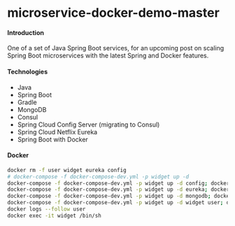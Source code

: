 # microservice-docker-demo-master

#### Introduction
One of a set of Java Spring Boot services, for an upcoming post on scaling Spring Boot microservices with the latest Spring and Docker features.

#### Technologies
* Java
* Spring Boot
* Gradle
* MongoDB
* Consul
* Spring Cloud Config Server (migrating to Consul)
* Spring Cloud Netflix Eureka
* Spring Boot with Docker

#### Docker
```bash
docker rm -f user widget eureka config
# docker-compose -f docker-compose-dev.yml -p widget up -d
docker-compose -f docker-compose-dev.yml -p widget up -d config; docker logs --follow config
docker-compose -f docker-compose-dev.yml -p widget up -d eureka; docker logs --follow eureka
docker-compose -f docker-compose-dev.yml -p widget up -d mongodb; docker logs --follow mongodb
docker-compose -f docker-compose-dev.yml -p widget up -d widget user; docker logs --follow widget
docker logs --follow user
docker exec -it widget /bin/sh
```
